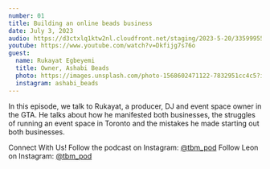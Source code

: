 ```yaml
---
number: 01
title: Building an online beads business
date: July 3, 2023
audio: https://d3ctxlq1ktw2nl.cloudfront.net/staging/2023-5-20/335999558-44100-2-24700e23e6a4e.m4a
youtube: https://www.youtube.com/watch?v=Dkfijg7s76o
guest:
  name: Rukayat Egbeyemi
  title: Owner, Ashabi Beads
  photo: https://images.unsplash.com/photo-1568602471122-7832951cc4c5?ixlib=rb-4.0.3&ixid=M3wxMjA3fDB8MHxzZWFyY2h8NXx8cG90cmFpdHxlbnwwfHwwfHx8MA%3D%3D&auto=format&fit=crop&w=800&q=60
  instagram: ashabi_beads
---
```


In this episode, we talk to Rukayat, a producer, DJ and event space owner in the GTA. He talks about how he manifested both businesses, the struggles of running an event space in Toronto and the mistakes he made starting out both businesses.

Connect With Us! Follow the podcast on Instagram: [@tbm_pod](https://www.instagram.com/tbm_pod) Follow Leon on Instagram: [@tbm_pod](https://www.instagram.com/leon.suave)

